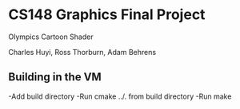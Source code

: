 # CS148 Graphics Final Project
Olympics Cartoon Shader

Charles Huyi, Ross Thorburn, Adam Behrens

## Building in the VM
-Add build directory
-Run cmake ../. from build directory
-Run make

